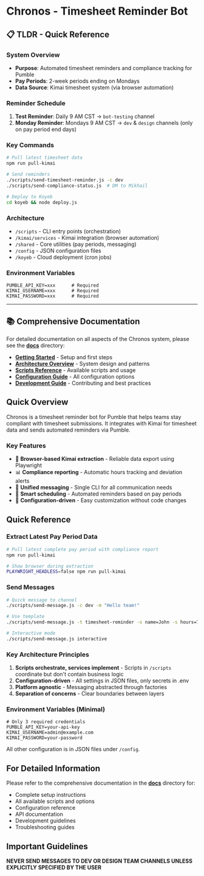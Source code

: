 # Chronos - Timesheet Reminder Bot

## 📋 TLDR - Quick Reference

### System Overview
- **Purpose**: Automated timesheet reminders and compliance tracking for Pumble
- **Pay Periods**: 2-week periods ending on Mondays
- **Data Source**: Kimai timesheet system (via browser automation)

### Reminder Schedule
1. **Test Reminder**: Daily 9 AM CST → `bot-testing` channel
2. **Monday Reminder**: Mondays 9 AM CST → `dev` & `design` channels (only on pay period end days)

### Key Commands
```bash
# Pull latest timesheet data
npm run pull-kimai

# Send reminders
./scripts/send-timesheet-reminder.js -c dev
./scripts/send-compliance-status.js  # DM to Mikhail

# Deploy to Koyeb
cd koyeb && node deploy.js
```

### Architecture
- `/scripts` - CLI entry points (orchestration)
- `/kimai/services` - Kimai integration (browser automation)
- `/shared` - Core utilities (pay periods, messaging)
- `/config` - JSON configuration files
- `/koyeb` - Cloud deployment (cron jobs)

### Environment Variables
```env
PUMBLE_API_KEY=xxx      # Required
KIMAI_USERNAME=xxx      # Required  
KIMAI_PASSWORD=xxx      # Required
```

---

## 📚 Comprehensive Documentation

For detailed documentation on all aspects of the Chronos system, please see the **[docs](./docs)** directory:

- **[Getting Started](./docs/getting-started.md)** - Setup and first steps
- **[Architecture Overview](./docs/architecture.md)** - System design and patterns
- **[Scripts Reference](./docs/scripts.md)** - Available scripts and usage
- **[Configuration Guide](./docs/configuration.md)** - All configuration options
- **[Development Guide](./docs/development.md)** - Contributing and best practices

## Quick Overview

Chronos is a timesheet reminder bot for Pumble that helps teams stay compliant with timesheet submissions. It integrates with Kimai for timesheet data and sends automated reminders via Pumble.

### Key Features

- 🤖 **Browser-based Kimai extraction** - Reliable data export using Playwright
- 📊 **Compliance reporting** - Automatic hours tracking and deviation alerts
- 💬 **Unified messaging** - Single CLI for all communication needs
- 📅 **Smart scheduling** - Automated reminders based on pay periods
- 🔧 **Configuration-driven** - Easy customization without code changes

## Quick Reference

### Extract Latest Pay Period Data

```bash
# Pull latest complete pay period with compliance report
npm run pull-kimai

# Show browser during extraction
PLAYWRIGHT_HEADLESS=false npm run pull-kimai
```

### Send Messages

```bash
# Quick message to channel
./scripts/send-message.js -c dev -m "Hello team!"

# Use template
./scripts/send-message.js -t timesheet-reminder -s name=John -s hours=75

# Interactive mode
./scripts/send-message.js interactive
```

### Key Architecture Principles

1. **Scripts orchestrate, services implement** - Scripts in `/scripts` coordinate but don't contain business logic
2. **Configuration-driven** - All settings in JSON files, only secrets in .env
3. **Platform agnostic** - Messaging abstracted through factories
4. **Separation of concerns** - Clear boundaries between layers

### Environment Variables (Minimal)

```env
# Only 3 required credentials
PUMBLE_API_KEY=your-api-key
KIMAI_USERNAME=admin@example.com  
KIMAI_PASSWORD=your-password
```

All other configuration is in JSON files under `/config`.

## For Detailed Information

Please refer to the comprehensive documentation in the **[docs](./docs)** directory for:
- Complete setup instructions
- All available scripts and options
- Configuration reference
- API documentation
- Development guidelines
- Troubleshooting guides

## Important Guidelines

**NEVER SEND MESSAGES TO DEV OR DESIGN TEAM CHANNELS UNLESS EXPLICITLY SPECIFIED BY THE USER**